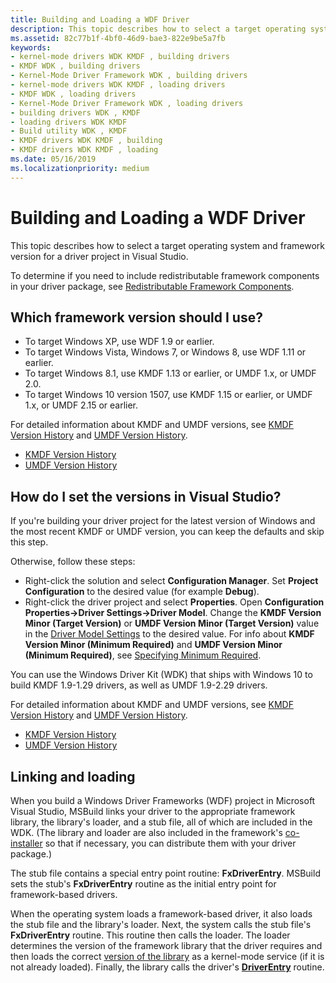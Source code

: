 ```yaml
---
title: Building and Loading a WDF Driver
description: This topic describes how to select a target operating system and framework version for a driver project in Visual Studio. It also describes the co-installer and how to determine if you should include this component in your driver package.
ms.assetid: 82c77b1f-4bf0-46d9-bae3-822e9be5a7fb
keywords:
- kernel-mode drivers WDK KMDF , building drivers
- KMDF WDK , building drivers
- Kernel-Mode Driver Framework WDK , building drivers
- kernel-mode drivers WDK KMDF , loading drivers
- KMDF WDK , loading drivers
- Kernel-Mode Driver Framework WDK , loading drivers
- building drivers WDK , KMDF
- loading drivers WDK KMDF
- Build utility WDK , KMDF
- KMDF drivers WDK KMDF , building
- KMDF drivers WDK KMDF , loading
ms.date: 05/16/2019
ms.localizationpriority: medium
---
```


# Building and Loading a WDF Driver


This topic describes how to select a target operating system and framework version for a driver project in Visual Studio.

To determine if you need to include redistributable framework components in your driver package, see [Redistributable Framework Components](installation-components-for-kmdf-drivers.md).


## Which framework version should I use?

*   To target Windows XP, use WDF 1.9 or earlier.
*   To target Windows Vista, Windows 7, or Windows 8, use WDF 1.11 or earlier.
*   To target Windows 8.1, use KMDF 1.13 or earlier, or UMDF 1.x, or UMDF 2.0.
*   To target Windows 10 version 1507, use KMDF 1.15 or earlier, or UMDF 1.x, or UMDF 2.15 or earlier.

For detailed information about KMDF and UMDF versions, see [KMDF Version History](kmdf-version-history.md) and [UMDF Version History](umdf-version-history.md).

* [KMDF Version History](kmdf-version-history.md)
* [UMDF Version History](umdf-version-history.md)

## How do I set the versions in Visual Studio?


If you're building your driver project for the latest version of Windows and the most recent KMDF or UMDF version, you can keep the defaults and skip this step.

Otherwise, follow these steps:

-   Right-click the solution and select **Configuration Manager**.  Set **Project Configuration** to the desired value (for example **Debug**).
-   Right-click the driver project and select **Properties**.  Open **Configuration Properties->Driver Settings->Driver Model**.  Change the **KMDF Version Minor (Target Version)** or **UMDF Version Minor (Target Version)** value in the [Driver Model Settings](../develop/driver-model-settings-properties-for-driver-projects.md) to the desired value.  For info about **KMDF Version Minor (Minimum Required)** and **UMDF Version Minor (Minimum Required)**, see [Specifying Minimum Required](https://docs.microsoft.com/windows-hardware/drivers/wdf/building-a-wdf-driver-for-multiple-versions-of-windows#specifying-minimum-required).

You can use the Windows Driver Kit (WDK) that ships with Windows 10 to build KMDF 1.9-1.29 drivers, as well as UMDF 1.9-2.29 drivers.

For detailed information about KMDF and UMDF versions, see [KMDF Version History](kmdf-version-history.md) and [UMDF Version History](umdf-version-history.md).

* [KMDF Version History](kmdf-version-history.md)
* [UMDF Version History](umdf-version-history.md)

## Linking and loading


When you build a Windows Driver Frameworks (WDF) project in Microsoft Visual Studio, MSBuild links your driver to the appropriate framework library, the library's loader, and a stub file, all of which are included in the WDK. (The library and loader are also included in the framework's [co-installer](installing-the-framework-s-co-installer.md) so that if necessary, you can distribute them with your driver package.)

The stub file contains a special entry point routine: **FxDriverEntry**. MSBuild sets the stub's **FxDriverEntry** routine as the initial entry point for framework-based drivers.

When the operating system loads a framework-based driver, it also loads the stub file and the library's loader. Next, the system calls the stub file's **FxDriverEntry** routine. This routine then calls the loader. The loader determines the version of the framework library that the driver requires and then loads the correct [version of the library](framework-library-versioning.md) as a kernel-mode service (if it is not already loaded). Finally, the library calls the driver's [**DriverEntry**](https://docs.microsoft.com/windows-hardware/drivers/wdf/driverentry-for-kmdf-drivers) routine.

